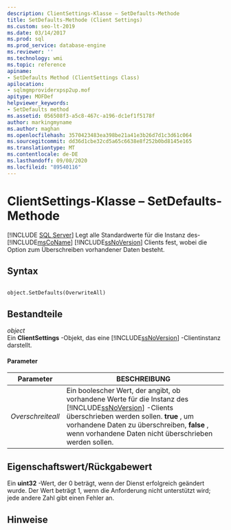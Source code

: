 ```yaml
---
description: ClientSettings-Klasse – SetDefaults-Methode
title: SetDefaults-Methode (Client Settings)
ms.custom: seo-lt-2019
ms.date: 03/14/2017
ms.prod: sql
ms.prod_service: database-engine
ms.reviewer: ''
ms.technology: wmi
ms.topic: reference
apiname:
- SetDefaults Method (ClientSettings Class)
apilocation:
- sqlmgmproviderxpsp2up.mof
apitype: MOFDef
helpviewer_keywords:
- SetDefaults method
ms.assetid: 056508f3-a5c8-467c-a196-dc1ef1f5178f
author: markingmyname
ms.author: maghan
ms.openlocfilehash: 3570423483ea398be21a41e3b26d7d1c3d61c064
ms.sourcegitcommit: dd36d1cbe32cd5a65c6638e8f252b0bd8145e165
ms.translationtype: MT
ms.contentlocale: de-DE
ms.lasthandoff: 09/08/2020
ms.locfileid: "89540116"
---
```

# <a name="clientsettings-class---setdefaults-method"></a>ClientSettings-Klasse – SetDefaults-Methode
[!INCLUDE [SQL Server](../../includes/applies-to-version/sqlserver.md)]
  Legt alle Standardwerte für die Instanz des- [!INCLUDE[msCoName](../../includes/msconame-md.md)] [!INCLUDE[ssNoVersion](../../includes/ssnoversion-md.md)] Clients fest, wobei die Option zum Überschreiben vorhandener Daten besteht.  
  
## <a name="syntax"></a>Syntax  
  
```  
  
object.SetDefaults(OverwriteAll)  
```  
  
## <a name="parts"></a>Bestandteile  
 *object*  
 Ein **ClientSettings** -Objekt, das eine [!INCLUDE[ssNoVersion](../../includes/ssnoversion-md.md)] -Clientinstanz darstellt.  
  
#### <a name="parameters"></a>Parameter  
  
|Parameter|BESCHREIBUNG|  
|---------------|-----------------|  
|*Overschreiteall*|Ein boolescher Wert, der angibt, ob vorhandene Werte für die Instanz des [!INCLUDE[ssNoVersion](../../includes/ssnoversion-md.md)] -Clients überschrieben werden sollen. **true** , um vorhandene Daten zu überschreiben, **false** , wenn vorhandene Daten nicht überschrieben werden sollen.|  
  
## <a name="property-valuereturn-value"></a>Eigenschaftswert/Rückgabewert  
 Ein **uint32** -Wert, der 0 beträgt, wenn der Dienst erfolgreich geändert wurde. Der Wert beträgt 1, wenn die Anforderung nicht unterstützt wird; jede andere Zahl gibt einen Fehler an.  
  
## <a name="remarks"></a>Hinweise  
  
